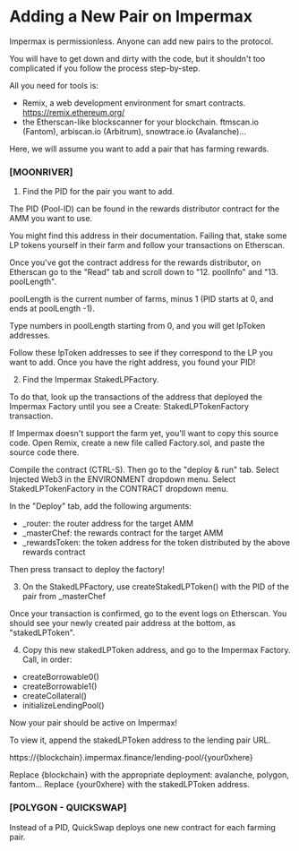 <h1>Adding a New Pair on Impermax</h1>

Impermax is permissionless. Anyone can add new pairs to the protocol.

You will have to get down and dirty with the code, but it shouldn't too complicated if you follow the process step-by-step.

All you need for tools is:
- Remix, a web development environment for smart contracts. https://remix.ethereum.org/
- the Etherscan-like blockscanner for your blockchain. ftmscan.io (Fantom), arbiscan.io (Arbitrum), snowtrace.io (Avalanche)...

Here, we will assume you want to add a pair that has farming rewards.

<h3>[MOONRIVER]</h3>

1) Find the PID for the pair you want to add.

The PID (Pool-ID) can be found in the rewards distributor contract for the AMM you want to use. 

You might find this address in their documentation. Failing that, stake some LP tokens yourself in their farm and follow your transactions on Etherscan.

Once you've got the contract address for the rewards distributor, on Etherscan go to the "Read" tab and scroll down to "12. poolInfo" and "13. poolLength".

poolLength is the current number of farms, minus 1 (PID starts at 0, and ends at poolLength -1).

Type numbers in poolLength starting from 0, and you will get lpToken addresses.

Follow these lpToken addresses to see if they correspond to the LP you want to add. Once you have the right address, you found your PID!

2) Find the Impermax StakedLPFactory.

To do that, look up the transactions of the address that deployed the Impermax Factory until you see a Create: StakedLPTokenFactory transaction.

If Impermax doesn't support the farm yet, you'll want to copy this source code. Open Remix, create a new file called Factory.sol, and paste the source code there.

Compile the contract (CTRL-S). Then go to the "deploy & run" tab. Select Injected Web3 in the ENVIRONMENT dropdown menu. Select StakedLPTokenFactory in the CONTRACT dropdown menu.

In the "Deploy" tab, add the following arguments:
- _router: the router address for the target AMM
- _masterChef: the rewards contract for the target AMM
- _rewardsToken: the token address for the token distributed by the above rewards contract

Then press transact to deploy the factory!

3) On the StakedLPFactory, use createStakedLPToken() with the PID of the pair from _masterChef

Once your transaction is confirmed, go to the event logs on Etherscan. You should see your newly created pair address at the bottom, as "stakedLPToken".

4) Copy this new stakedLPToken address, and go to the Impermax Factory. Call, in order:
- createBorrowable0()
- createBorrowable1()
- createCollateral()
- initializeLendingPool()

Now your pair should be active on Impermax!

To view it, append the stakedLPToken address to the lending pair URL. 

https://{blockchain}.impermax.finance/lending-pool/{your0xhere}

Replace {blockchain} with the appropriate deployment: avalanche, polygon, fantom...
Replace {your0xhere} with the stakedLPToken address.

<h3>[POLYGON - QUICKSWAP]</h3>

Instead of a PID, QuickSwap deploys one new contract for each farming pair.
